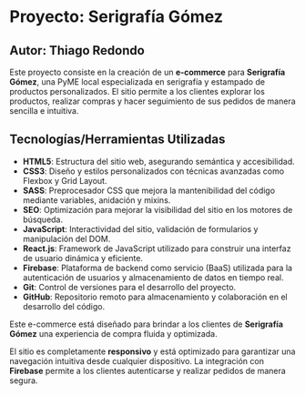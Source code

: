 # Proyecto: Serigrafía Gómez
## Autor: Thiago Redondo

Este proyecto consiste en la creación de un **e-commerce** para **Serigrafía Gómez**, una PyME local especializada en serigrafía y estampado de productos personalizados. El sitio permite a los clientes explorar los productos, realizar compras y hacer seguimiento de sus pedidos de manera sencilla e intuitiva.

## Tecnologías/Herramientas Utilizadas

- **HTML5**: Estructura del sitio web, asegurando semántica y accesibilidad.
- **CSS3**: Diseño y estilos personalizados con técnicas avanzadas como Flexbox y Grid Layout.
- **SASS**: Preprocesador CSS que mejora la mantenibilidad del código mediante variables, anidación y mixins.
- **SEO**: Optimización para mejorar la visibilidad del sitio en los motores de búsqueda.
- **JavaScript**: Interactividad del sitio, validación de formularios y manipulación del DOM.
- **React.js**: Framework de JavaScript utilizado para construir una interfaz de usuario dinámica y eficiente.
- **Firebase**: Plataforma de backend como servicio (BaaS) utilizada para la autenticación de usuarios y almacenamiento de datos en tiempo real.
- **Git**: Control de versiones para el desarrollo del proyecto.
- **GitHub**: Repositorio remoto para almacenamiento y colaboración en el desarrollo del código.

Este e-commerce está diseñado para brindar a los clientes de **Serigrafía Gómez** una experiencia de compra fluida y optimizada.

El sitio es completamente **responsivo** y está optimizado para garantizar una navegación intuitiva desde cualquier dispositivo. La integración con **Firebase** permite a los clientes autenticarse y realizar pedidos de manera segura.
